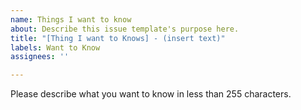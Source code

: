 ```yaml
---
name: Things I want to know
about: Describe this issue template's purpose here.
title: "[Thing I want to Knows] - (insert text)"
labels: Want to Know
assignees: ''

---
```


Please describe what you want to know in less than 255 characters.
